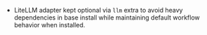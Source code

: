 - LiteLLM adapter kept optional via `llm` extra to avoid heavy dependencies in base install while maintaining default workflow behavior when installed.
